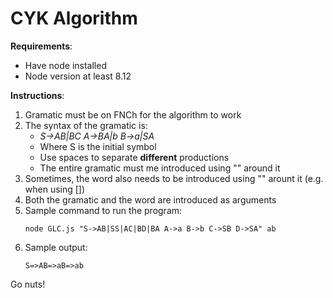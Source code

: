 # CYK Algorithm

**Requirements**:
- Have node installed
- Node version at least 8.12

**Instructions**:

1. Gramatic must be on FNCh for the algorithm to work
2. The syntax of the gramatic is: 
    - *S->AB|BC A->BA|b B->a|SA*
    - Where S is the initial symbol
    - Use spaces to separate **different** productions
    - The entire gramatic must me introduced using "" around it
3. Sometimes, the word also needs to be introduced using "" arount it (e.g. when using [])
4. Both the gramatic and the word are introduced as arguments
5. Sample command to run the program: 
    ~~~~
    node GLC.js "S->AB|SS|AC|BD|BA A->a B->b C->SB D->SA" ab
    ~~~~
6. Sample output:
    ~~~
    S=>AB=>aB=>ab
    ~~~

Go nuts!